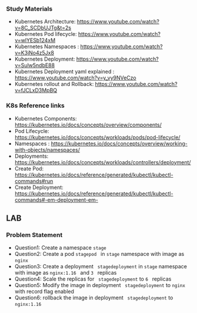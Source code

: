 ### Study Materials
- Kubernetes Architecture: https://www.youtube.com/watch?v=8C_SCDbUJTg&t=2s
- Kubernetes Pod lifecycle: https://www.youtube.com/watch?v=wlYESb124xM
- Kubernetes Namespaces : https://www.youtube.com/watch?v=K3jNo4z5Jx8
- Kubernetes Deployment: https://www.youtube.com/watch?v=Sulw5ndbE88
- Kubernetes Deployment yaml explained : https://www.youtube.com/watch?v=y_vy9NVeCzo
- Kubernetes rollout and Rollback: https://www.youtube.com/watch?v=fJCLxD3MpBQ

### K8s Reference links
- Kubernetes Components: https://kubernetes.io/docs/concepts/overview/components/
- Pod Lifecycle: https://kubernetes.io/docs/concepts/workloads/pods/pod-lifecycle/
- Namespaces : https://kubernetes.io/docs/concepts/overview/working-with-objects/namespaces/
- Deployments: https://kubernetes.io/docs/concepts/workloads/controllers/deployment/
- Create Pod: https://kubernetes.io/docs/reference/generated/kubectl/kubectl-commands#run
- Create Deployment: https://kubernetes.io/docs/reference/generated/kubectl/kubectl-commands#-em-deployment-em-

## LAB

### Problem Statement

- Question1: Create a namespace ``` stage ```
- Question2: Create a pod ```stagepod ``` in ``` stage ``` namespace with image as ```nginx ```
- Question3: Create a deployment ``` stagedeployment``` in ``` stage ``` namespace with image as ```nginx:1.16 ``` and ```3 ``` replicas
- Question4: Scale the replicas for  ``` stagedeployment``` to ```6 ``` replicas
- Question5: Modify the image in deployment ``` stagedeployment```  to ``` nginx ``` with record flag enabled
- Question6: rollback the image in deployment ``` stagedeployment```  to ``` nginx:1.16 ```
